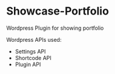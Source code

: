 Showcase-Portfolio
==================

Wordpress Plugin for showing portfolio

Wordpress APIs used:
- Settings API
- Shortcode API
- Plugin API

